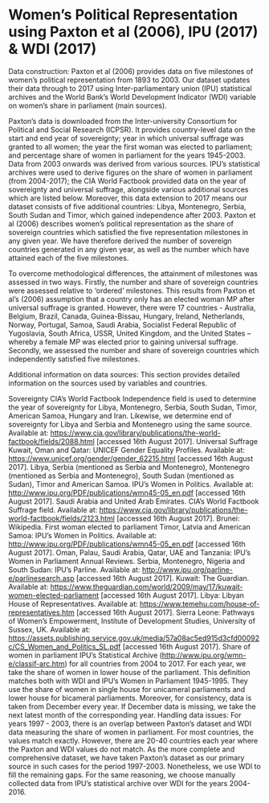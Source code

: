 # Women’s Political Representation using Paxton et al (2006), IPU (2017) & WDI (2017) 

Data construction:
Paxton et al (2006) provides data on five milestones of women’s political representation from 1893 to 2003. Our dataset updates their data through to 2017 using Inter-parliamentary union (IPU) statistical archives and the World Bank’s World Development Indicator (WDI) variable on women’s share in parliament (main sources).

Paxton’s data is downloaded from the Inter-university Consortium for Political and Social Research (ICPSR). It provides country-level data on the start and end year of sovereignty; year in which universal suffrage was granted to all women; the year the first woman was elected to parliament; and percentage share of women in parliament for the years 1945-2003. Data from 2003 onwards was derived from various sources. IPU’s statistical archives were used to derive figures on the share of women in parliament (from 2004-2017); the CIA World Factbook provided data on the year of sovereignty and universal suffrage, alongside various additional sources which are listed below. Moreover, this data extension to 2017 means our dataset consists of five additional countries: Libya, Montenegro, Serbia, South Sudan and Timor, which gained independence after 2003. Paxton et al (2006) describes women’s political representation as the share of sovereign countries which satisfied the five representation milestones in any given year. We have therefore derived the number of sovereign countries generated in any given year, as well as the number which have attained each of the five milestones.

To overcome methodological differences, the attainment of milestones was assessed in two ways. Firstly, the number and share of sovereign countries were assessed relative to ‘ordered’ milestones. This results from Paxton et al’s (2006) assumption that a country only has an elected woman MP after universal suffrage is granted. However, there were 17 countries - Australia, Belgium, Brazil, Canada, Guinea-Bissau, Hungary, Ireland, Netherlands, Norway, Portugal, Samoa, Saudi Arabia, Socialist Federal Republic of Yugoslavia, South Africa, USSR, United Kingdom, and the United States – whereby a female MP was elected prior to gaining universal suffrage. Secondly, we assessed the number and share of sovereign countries which independently satisfied five milestones.

Additional information on data sources: 
This section provides detailed information on the sources used by variables and countries.

Sovereignty 
CIA’s World Factbook Independence field is used to determine the year of sovereignty for Libya, Montenegro, Serbia, South Sudan, Timor, American Samoa, Hungary and Iran. Likewise, we determine end of sovereignty for Libya and Serbia and Montenegro using the same source. Available at: https://www.cia.gov/library/publications/the-world-factbook/fields/2088.html [accessed 16th August 2017].
Universal Suffrage
Kuwait, Oman and Qatar: UNICEF Gender Equality Profiles. Available at: https://www.unicef.org/gender/gender_62215.html [accessed 16th August 2017].
Libya, Serbia (mentioned as Serbia and Montenegro), Montenegro (mentioned as Serbia and Montenegro), South Sudan (mentioned as Sudan), Timor and American Samoa. IPU’s Women in Politics. Available at: http://www.ipu.org/PDF/publications/wmn45-05_en.pdf [accessed 16th August 2017].
Saudi Arabia and United Arab Emirates. CIA’s World Factbook Suffrage field. Available at: https://www.cia.gov/library/publications/the-world-factbook/fields/2123.html [accessed 16th August 2017].
Brunei: Wikipedia.
First woman elected to parliament
Timor, Latvia and American Samoa: IPU’s Women in Politics. Available at: http://www.ipu.org/PDF/publications/wmn45-05_en.pdf [accessed 16th August 2017].
Oman, Palau, Saudi Arabia, Qatar, UAE and Tanzania: IPU’s Women in Parliament Annual Reviews.
Serbia, Montenegro, Nigeria and South Sudan: IPU’s Parline. Available at: http://www.ipu.org/parline-e/parlinesearch.asp [accessed 16th August 2017].
Kuwait: The Guardian. Available at: https://www.theguardian.com/world/2009/may/17/kuwait-women-elected-parliament [accessed 16th August 2017].
Libya: Libyan House of Representatives. Available at: https://www.temehu.com/house-of-representatives.htm [accessed 16th August 2017].
Sierra Leone: Pathways of Women’s Empowerment, Institute of Development Studies, University of Sussex, UK. Available at: https://assets.publishing.service.gov.uk/media/57a08ac5ed915d3cfd00092c/CS_Women_and_Politics_SL.pdf [accessed 16th August 2017].
Share of women in parliament 
IPU’s Statistical Archive (http://www.ipu.org/wmn-e/classif-arc.htm) for all countries from 2004 to 2017. For each year, we take the share of women in lower house of the parliament. This definition matches both with WDI and IPU’s Women in Parliament 1945-1995. They use the share of women in single house for unicameral parliaments and lower house for bicameral parliaments. Moreover, for consistency, data is taken from December every year. If December data is missing, we take the next latest month of the corresponding year.
Handling data issues: 
For years 1997 - 2003, there is an overlap between Paxton’s dataset and WDI data measuring the share of women in parliament. For most countries, the values match exactly. However, there are 20-40 countries each year where the Paxton and WDI values do not match. As the more complete and comprehensive dataset, we have taken Paxton’s dataset as our primary source in such cases for the period 1997-2003. Nonetheless, we use WDI to fill the remaining gaps. For the same reasoning, we choose manually collected data from IPU’s statistical archive over WDI for the years 2004-2016.